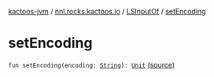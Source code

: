 [kactoos-jvm](../../index.md) / [nnl.rocks.kactoos.io](../index.md) / [LSInputOf](index.md) / [setEncoding](./set-encoding.md)

# setEncoding

`fun setEncoding(encoding: `[`String`](https://kotlinlang.org/api/latest/jvm/stdlib/kotlin/-string/index.html)`): `[`Unit`](https://kotlinlang.org/api/latest/jvm/stdlib/kotlin/-unit/index.html) [(source)](https://github.com/neonailol/kactoos/blob/master/kactoos-jvm/src/main/kotlin/nnl/rocks/kactoos/io/LSInputOf.kt#L104)